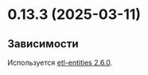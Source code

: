 # 0.13.3 (2025-03-11)

## Зависимости

Используется [etl-entities 2.6.0](https://github.com/MobileTeleSystems/etl-entities/releases/tag/2.6.0).
